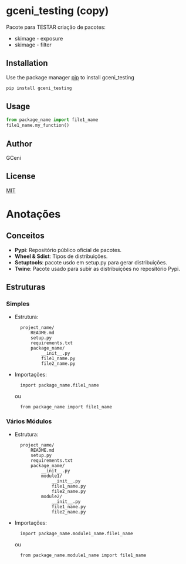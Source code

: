 # gceni_testing (copy)

Pacote para TESTAR criação de pacotes:
+ skimage - exposure
+ skimage - filter

## Installation

Use the package manager [pip](https://pip.pypa.io/en/stable/) to install gceni_testing

```bash
pip install gceni_testing
```

## Usage

```python
from package_name import file1_name
file1_name.my_function()
```

## Author
GCeni

## License
[MIT](https://choosealicense.com/licenses/mit/)

# Anotações
## Conceitos
+ **Pypi**: Repositório público oficial de pacotes.
+ **Wheel & Sdist**: Tipos de distribuições.
+ **Setuptools**: pacote usdo em setup.py para gerar distribuições.
+ **Twine**: Pacote usado para subir as distribuições no repositório Pypi.

## Estruturas
### Simples
+ Estrutura: 

        project_name/
            README.md
            setup.py
            requirements.txt
            package_name/
                __init__.py
                file1_name.py
                file2_name.py
+ Importações:

        import package_name.file1_name
    ou

        from package_name import file1_name

### Vários Módulos
+ Estrutura:

        project_name/
            README.md
            setup.py
            requirements.txt
            package_name/
                __init__.py
                module1/
                    __init__.py
                    file1_name.py
                    file2_name.py
                module2/
                    __init__.py
                    file1_name.py
                    file2_name.py
+ Importações:

        import package_name.module1_name.file1_name

    ou

        from package_name.module1_name import file1_name

